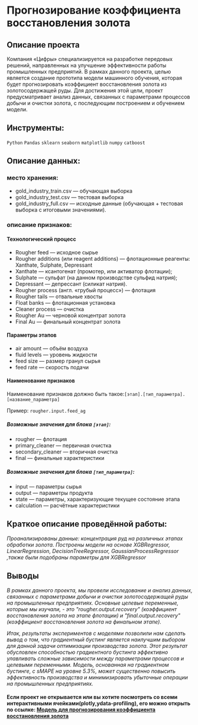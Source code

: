 # Прогнозирование коэффициента восстановления золота

## Описание проекта

Компания «Цифры» специализируется на разработке передовых решений, направленных на улучшение эффективности работы промышленных предприятий. В рамках данного проекта, целью является создание прототипа модели машинного обучения, которая будет прогнозировать коэффициент восстановления золота из золотосодержащей руды. Для достижения этой цели, проект предусматривает анализ данных, связанных с параметрами процессов добычи и очистки золота, с последующим построением и обучением модели.

## Инструменты:
`Python`
`Pandas`
`sklearn`
`seaborn`
`matplotlib`
`numpy`
`catboost`

## Описание данных:

### место хранения:

- gold_industry_train.csv — обучающая выборка
- gold_industry_test.csv — тестовая выборка
- gold_industry_full.csv — исходные данные (обучающая + тестовая выборка с итоговыми значениями).

### описание признаков:

#### Технологический процесс
- Rougher feed — исходное сырье
- Rougher additions (или reagent additions) — флотационные реагенты: Xanthate, Sulphate, Depressant
- Xanthate — ксантогенат (промотер, или активатор флотации);
- Sulphate — сульфат (на данном производстве сульфид натрия);
- Depressant — депрессант (силикат натрия).
- Rougher process (англ. «грубый процесс») — флотация
- Rougher tails — отвальные хвосты
- Float banks — флотационная установка
- Cleaner process — очистка
- Rougher Au — черновой концентрат золота
- Final Au — финальный концентрат золота

#### Параметры этапов
- air amount — объём воздуха
- fluid levels — уровень жидкости
- feed size — размер гранул сырья
- feed rate — скорость подачи
 
#### Наименование признаков
Наименование признаков должно быть такое:`[этап].[тип_параметра].[название_параметра]`

Пример: `rougher.input.feed_ag`

##### Возможные значения для блока `[этап]`:
- rougher — флотация
- primary_cleaner — первичная очистка
- secondary_cleaner — вторичная очистка
- final — финальные характеристики

##### Возможные значения для блока `[тип_параметра]`:
- input — параметры сырья
- output — параметры продукта
- state — параметры, характеризующие текущее состояние этапа
- calculation — расчётные характеристики

## Краткое описание проведённой работы:
<i> 
Проанализированы данные: концентрация руд на различных этапах обработки золота. Построены модели на основе XGBRegressor, LinearRegression, DecisionTreeRegressor, GaussianProcessRegressor ,также были подобраны параметры для XGBRegressor</i>

## Выводы
<i>В рамках данного проекта, мы провели исследование и анализ данных, связанных с параметрами добычи и очистки золотосодержащей руды на промышленных предприятиях. 
Основные целевые переменные, которые мы изучали, - это "rougher.output.recovery" 
(коэффициент восстановления золота на этапе флотации) и "final.output.recovery" (коэффициент восстановления золота на финальном этапе).

Итак, результаты экспериментов с моделями позволили нам сделать вывод о том, что градиентный бустинг является наилучшим 
выбором для данной задачи оптимизации производства золота. Этот результат обусловлен способностью градиентного бустинга эффективно улавливать 
сложные зависимости между параметрами процессов и целевыми переменными. Модель, основанная на градиентном бустинге, с sMAPE на уровне 5.3%, 
может существенно повысить эффективность производства и минимизировать убыточные операции на промышленных предприятиях.</i>


#### Если проект не открывается или вы хотите посмотреть со всеми интерактивными ячейками(plotly,ydata-profiling), его можно открыть по ссылке: <a href='https://nbviewer.org/github/verydirtyhands/gold_project/blob/main/p8f.ipynb'>Модель для прогнозирования коэффициента восстановления золота</a>